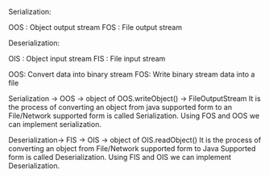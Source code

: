 Serialization:

OOS : Object output stream
FOS : File output stream

Deserialization: 

OIS : Object input stream
FIS : File input stream

OOS: Convert data into binary stream
FOS: Write binary stream data into a file

Serialization -> OOS -> object of OOS.writeObject() -> FileOutputStream
It is the process of converting an object from java supported form to an File/Network supported form is called Serialization.
Using FOS and OOS we can implement serialization. 

Deserialization-> FIS -> OIS -> object of OIS.readObject()
It is the process of converting an object from File/Network supported form to Java Supported form is called Deserialization.
Using FIS and OIS we can implement Deserialization. 


 